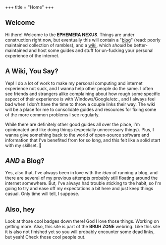 +++
title = "Home"
+++

## Welcome

Hi there! Welcome to the **EPHEMERA NEXUS**. Things are under construction right now, but eventually this will contain a "[blog](blog/)" (read: poorly maintained collection of rambles), and a [wiki](wiki/), which _should_ be better-maintained and host some guides and stuff for un-fucking your personal experience of the internet.

## A Wiki, You Say?

Yep! I do a lot of work to make my personal computing and internet experience not suck, and I wanna help other people do the same. I often see friends and strangers alike complaining about how rough some specific aspect of their experience is with Windows/Google/etc., and I always feel bad when I don't have the time to throw a couple links their way. The wiki will be a place for me to consolidate guides and resources for fixing some of the more common problems I see regularly.

While there are definitely other good guides all over the place, I'm opinionated and like doing things (especially unnecessary things). Plus, I wanna give something back to the world of open-source software and information that I've benefited from for so long, and this felt like a solid start with my skillset. :shrug:

## _AND_ a Blog?

Yes, also that. I've always been in love with the _idea_ of running a blog, and there are several of my previous attempts probably still floating around the internet somewhere. But, I've always had trouble sticking to the habit, so I'm going to try and ease off my expectations a bit here and just keep things casual. Only time will tell, I suppose.

## Also, hey

Look at those cool badges down there! God I love those things. Working on getting more. Also, this site is part of the **BRUH ZONE** webring. Like this site it is also not finished yet so you will probably encounter some dead links, but yeah! Check those cool people out.
